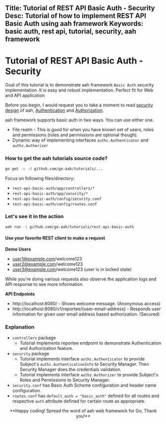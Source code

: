 Title: Tutorial of REST API Basic Auth - Security
Desc: Tutorial of how to implement REST API Basic Auth using aah framework
Keywords: basic auth, rest api, tutorial, security, aah framework
---
# Tutorial of REST API Basic Auth - Security

Goal of this tutorial is to demonstrate aah framework `Basic Auth` security implementation. It is easy and robust implementation. Perfect fit for Web and API application

Before you begin, I would request you to take a moment to read [security design](/security-design.html) of aah, [Authentication](/authentication.html) and [Authorization](/authorization.html).

aah framework supports basic auth in two ways. You can use either one.

  * File realm - This is good for when you have known set of users, roles and permissions (roles and permissions are optional though).
  * Dynamic way of implementing interfaces `authc.Authenticator` and `authz.Authorizer`

### How to get the aah tutorials source code?

```bash
go get -u -d github.com/go-aah/tutorials/...
```
Focus on following files/directory:

  * `rest-api-basic-auth/app/controllers/*`
  * `rest-api-basic-auth/app/security/*`
  * `rest-api-basic-auth/config/security.conf`
  * `rest-api-basic-auth/config/routes.conf`

### Let's see it in the action

```bash
aah run -i github.com/go-aah/tutorials/rest-api-basic-auth
```

#### Use your favorite REST client to make a request

**Demo Users**

  * user1@example.com/welcome123
  * user2@example.com/welcome123
  * user3@example.com/welcome123 (user is in locked state)

While you're doing various requests also observe the application logs and API response to see more information.

**API Endpoints**

  * http://localhost:8080/ - Shows welcome message. (Anonymous access)
  * http://localhost:8080/v1/reportee/{user-email-address} - Responds user information for given user email address based authorization. (Secured)

### Explanation

  * `controllers` package
      - Tutorial implements reportee endpoint to demonstrate Authentication and Authorization feature.
  * `security` package
      - Tutorial implements interface `authc.Authenticator` to provide Subject's `authc.AuthenticationInfo` to Security Manager. Then Security Manager does the credentials validation.
      - Tutorial implements interface `authz.Authorizer` to provide Subject's Roles and Permissions to Security Manager.
  * `security.conf` has Basic Auth Scheme configuration and header name configuration.
  * `routes.conf` has `default_auth = "basic_auth"` defined for all routes and respective `auth` attribute defined for certain route as appropriate.

<center>**Happy coding! Spread the word of aah web framework for Go, Thank you!**</center>
